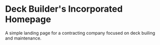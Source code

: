 # Deck Builder's Incorporated Homepage

A simple landing page for a contracting company focused on deck builing and maintenance.